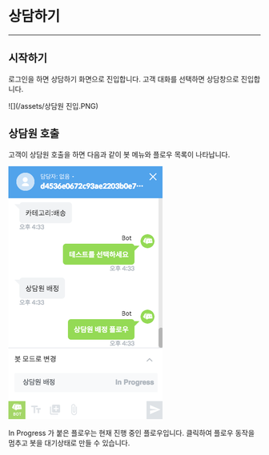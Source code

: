 # 상담하기

---

## 시작하기

로그인을 하면 상담하기 화면으로 진입합니다. 고객 대화를 선택하면 상담창으로 진입합니다.

![](/assets/상담원 진입.PNG)

## 상담원 호출

고객이 상담원 호출을 하면 다음과 같이 봇 메뉴와 플로우 목록이  나타납니다.

![](/assets/chat_message_panel_bot.png)

In Progress 가 붙은 플로우는 현재 진행 중인 플로우입니다. 클릭하여 플로우 동작을 멈추고 봇을 대기상태로 만들 수 있습니다.





